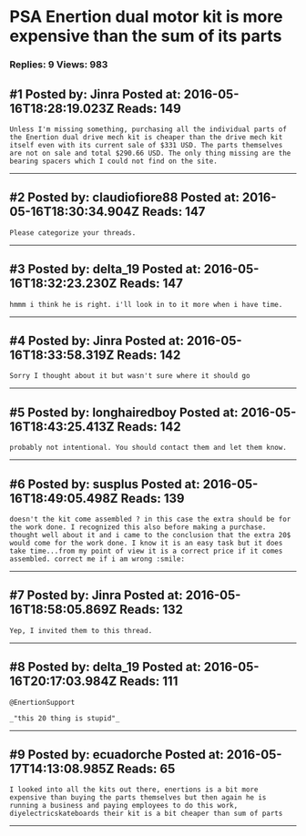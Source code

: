 # PSA Enertion dual motor kit is more expensive than the sum of its parts

### Replies: 9 Views: 983

## \#1 Posted by: Jinra Posted at: 2016-05-16T18:28:19.023Z Reads: 149

```
Unless I'm missing something, purchasing all the individual parts of the Enertion dual drive mech kit is cheaper than the drive mech kit itself even with its current sale of $331 USD. The parts themselves are not on sale and total $290.66 USD. The only thing missing are the bearing spacers which I could not find on the site.
```

---
## \#2 Posted by: claudiofiore88 Posted at: 2016-05-16T18:30:34.904Z Reads: 147

```
Please categorize your threads.
```

---
## \#3 Posted by: delta_19 Posted at: 2016-05-16T18:32:23.230Z Reads: 147

```
hmmm i think he is right. i'll look in to it more when i have time.
```

---
## \#4 Posted by: Jinra Posted at: 2016-05-16T18:33:58.319Z Reads: 142

```
Sorry I thought about it but wasn't sure where it should go
```

---
## \#5 Posted by: longhairedboy Posted at: 2016-05-16T18:43:25.413Z Reads: 142

```
probably not intentional. You should contact them and let them know.
```

---
## \#6 Posted by: susplus Posted at: 2016-05-16T18:49:05.498Z Reads: 139

```
doesn't the kit come assembled ? in this case the extra should be for the work done. I recognized this also before making a purchase. thought well about it and i came to the conclusion that the extra 20$ would come for the work done. I know it is an easy task but it does take time...from my point of view it is a correct price if it comes assembled. correct me if i am wrong :smile:
```

---
## \#7 Posted by: Jinra Posted at: 2016-05-16T18:58:05.869Z Reads: 132

```
Yep, I invited them to this thread.
```

---
## \#8 Posted by: delta_19 Posted at: 2016-05-16T20:17:03.984Z Reads: 111

```
@EnertionSupport 

_"this 20 thing is stupid"_
```

---
## \#9 Posted by: ecuadorche Posted at: 2016-05-17T14:13:08.985Z Reads: 65

```
I looked into all the kits out there, enertions is a bit more expensive than buying the parts themselves but then again he is running a business and paying employees to do this work, diyelectricskateboards their kit is a bit cheaper than sum of parts
```

---
